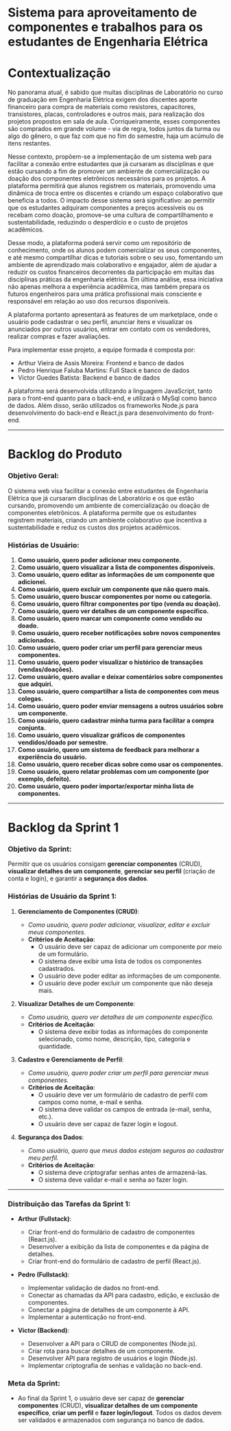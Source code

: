 # Sistema para aproveitamento de componentes e trabalhos para os estudantes de Engenharia Elétrica
# Contextualização
No panorama atual, é sabido que muitas disciplinas de Laboratório no curso de graduação em Engenharia Elétrica exigem dos discentes aporte financeiro para compra de materiais como resistores, capacitores, transistores, placas, controladores e outros mais, para realização dos projetos propostos em sala de aula. Corriqueiramente, esses componentes são comprados em grande volume - via de regra, todos juntos da turma ou algo do gênero, o que faz com que no fim do semestre, haja um acúmulo de itens restantes. 

Nesse contexto, propõem-se a implementação de um sistema web para facilitar a conexão entre estudantes que já cursaram as disciplinas e que estão cursando a fim de promover um ambiente de comercialização ou doação dos componentes eletrônicos necessários para os projetos. A plataforma permitirá que alunos registrem os materiais, promovendo uma dinâmica de troca entre os discentes e criando um espaço colaborativo que beneficia a todos. O impacto desse sistema será significativo: ao permitir que os estudantes adquiram componentes a preços acessíveis ou os recebam como doação, promove-se uma cultura de compartilhamento e sustentabilidade, reduzindo o desperdício e o custo de projetos acadêmicos. 

Desse modo, a plataforma poderá servir como um repositório de conhecimento, onde os alunos podem comercializar os seus componentes, e até mesmo compartilhar dicas e tutoriais sobre o seu uso, fomentando um ambiente de aprendizado mais colaborativo e engajador, além de ajudar a reduzir os custos financeiros decorrentes da participação em muitas das disciplinas práticas da engenharia elétrica. Em última análise, essa iniciativa não apenas melhora a experiência acadêmica, mas também prepara os futuros engenheiros para uma prática profissional mais consciente e responsável em relação ao uso dos recursos disponíveis.

A plataforma portanto apresentará as features de um marketplace, onde o usuário pode cadastrar o seu perfil, anunciar itens e visualizar os anunciados por outros usuários, entrar em contato com os vendedores, realizar compras e fazer avaliações.

Para implementar esse projeto, a equipe formada é composta por: 
 * Arthur Vieira de Assis Moreira: Frontend e banco de dados
 * Pedro Henrique Faluba Martins: Full Stack e banco de dados
 * Victor Guedes Batista: Backend e banco de dados

A plataforma será desenvolvida utilizando a linguagem JavaScript, tanto para o front-end quanto para o back-end, e utilizará o MySql como banco de dados. Além disso, serão utilizados os frameworks Node.js para desenvolvimento do back-end e React.js para desenvolvimento do front-end.

---

# Backlog do Produto

### Objetivo Geral:
O sistema web visa facilitar a conexão entre estudantes de Engenharia Elétrica que já cursaram disciplinas de Laboratório e os que estão cursando, promovendo um ambiente de comercialização ou doação de componentes eletrônicos. A plataforma permite que os estudantes registrem materiais, criando um ambiente colaborativo que incentiva a sustentabilidade e reduz os custos dos projetos acadêmicos.

### Histórias de Usuário:
1. **Como usuário, quero poder adicionar meu componente.**
2. **Como usuário, quero visualizar a lista de componentes disponíveis.**
3. **Como usuário, quero editar as informações de um componente que adicionei.**
4. **Como usuário, quero excluir um componente que não quero mais.**
5. **Como usuário, quero buscar componentes por nome ou categoria.**
6. **Como usuário, quero filtrar componentes por tipo (venda ou doação).**
7. **Como usuário, quero ver detalhes de um componente específico.**
8. **Como usuário, quero marcar um componente como vendido ou doado.**
9. **Como usuário, quero receber notificações sobre novos componentes adicionados.**
10. **Como usuário, quero poder criar um perfil para gerenciar meus componentes.**
11. **Como usuário, quero poder visualizar o histórico de transações (vendas/doações).**
12. **Como usuário, quero avaliar e deixar comentários sobre componentes que adquiri.**
13. **Como usuário, quero compartilhar a lista de componentes com meus colegas.**
14. **Como usuário, quero poder enviar mensagens a outros usuários sobre um componente.**
15. **Como usuário, quero cadastrar minha turma para facilitar a compra conjunta.**
16. **Como usuário, quero visualizar gráficos de componentes vendidos/doado por semestre.**
17. **Como usuário, quero um sistema de feedback para melhorar a experiência do usuário.**
18. **Como usuário, quero receber dicas sobre como usar os componentes.**
19. **Como usuário, quero relatar problemas com um componente (por exemplo, defeito).**
20. **Como usuário, quero poder importar/exportar minha lista de componentes.**

---

# Backlog da Sprint 1

### Objetivo da Sprint:
Permitir que os usuários consigam **gerenciar componentes** (CRUD), **visualizar detalhes de um componente**, **gerenciar seu perfil** (criação de conta e login), e garantir a **segurança dos dados**.

### Histórias de Usuário da Sprint 1:
1. **Gerenciamento de Componentes (CRUD)**:  
   - *Como usuário, quero poder adicionar, visualizar, editar e excluir meus componentes.*
   - **Critérios de Aceitação**:
     - O usuário deve ser capaz de adicionar um componente por meio de um formulário.
     - O sistema deve exibir uma lista de todos os componentes cadastrados.
     - O usuário deve poder editar as informações de um componente.
     - O usuário deve poder excluir um componente que não deseja mais.

2. **Visualizar Detalhes de um Componente**:  
   - *Como usuário, quero ver detalhes de um componente específico.*
   - **Critérios de Aceitação**:
     - O sistema deve exibir todas as informações do componente selecionado, como nome, descrição, tipo, categoria e quantidade.

3. **Cadastro e Gerenciamento de Perfil**:  
   - *Como usuário, quero poder criar um perfil para gerenciar meus componentes.*
   - **Critérios de Aceitação**:
     - O usuário deve ver um formulário de cadastro de perfil com campos como nome, e-mail e senha.
     - O sistema deve validar os campos de entrada (e-mail, senha, etc.).
     - O usuário deve ser capaz de fazer login e logout.

4. **Segurança dos Dados**:  
   - *Como usuário, quero que meus dados estejam seguros ao cadastrar meu perfil.*
   - **Critérios de Aceitação**:
     - O sistema deve criptografar senhas antes de armazená-las.
     - O sistema deve validar e-mail e senha ao fazer login.

---

### Distribuição das Tarefas da Sprint 1:

- **Arthur (Fullstack)**:
  - Criar front-end do formulário de cadastro de componentes (React.js).
  - Desenvolver a exibição da lista de componentes e da página de detalhes.
  - Criar front-end do formulário de cadastro de perfil (React.js).
  
- **Pedro (Fullstack)**:
  - Implementar validação de dados no front-end.
  - Conectar as chamadas da API para cadastro, edição, e exclusão de componentes.
  - Conectar a página de detalhes de um componente à API.
  - Implementar a autenticação no front-end.

- **Victor (Backend)**:
  - Desenvolver a API para o CRUD de componentes (Node.js).
  - Criar rota para buscar detalhes de um componente.
  - Desenvolver API para registro de usuários e login (Node.js).
  - Implementar criptografia de senhas e validação no back-end.

### Meta da Sprint:
- Ao final da Sprint 1, o usuário deve ser capaz de **gerenciar componentes** (CRUD), **visualizar detalhes de um componente específico**, **criar um perfil** e **fazer login/logout**. Todos os dados devem ser validados e armazenados com segurança no banco de dados.

